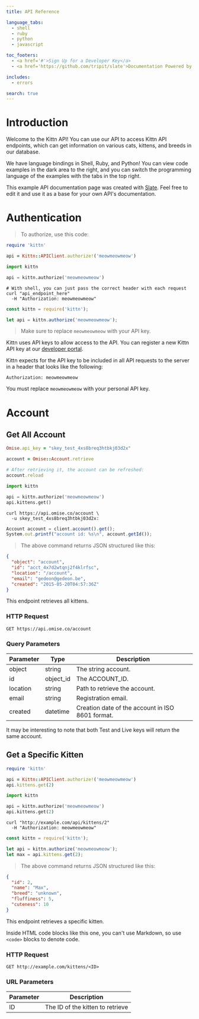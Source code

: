 ```yaml
---
title: API Reference

language_tabs:
  - shell
  - ruby
  - python
  - javascript

toc_footers:
  - <a href='#'>Sign Up for a Developer Key</a>
  - <a href='https://github.com/tripit/slate'>Documentation Powered by Slate</a>

includes:
  - errors

search: true
---
```


# Introduction

Welcome to the Kittn API! You can use our API to access Kittn API endpoints, which can get information on various cats, kittens, and breeds in our database.

We have language bindings in Shell, Ruby, and Python! You can view code examples in the dark area to the right, and you can switch the programming language of the examples with the tabs in the top right.

This example API documentation page was created with [Slate](https://github.com/tripit/slate). Feel free to edit it and use it as a base for your own API's documentation.

# Authentication

> To authorize, use this code:

```ruby
require 'kittn'

api = Kittn::APIClient.authorize!('meowmeowmeow')
```

```python
import kittn

api = kittn.authorize('meowmeowmeow')
```

```shell
# With shell, you can just pass the correct header with each request
curl "api_endpoint_here"
  -H "Authorization: meowmeowmeow"
```

```javascript
const kittn = require('kittn');

let api = kittn.authorize('meowmeowmeow');
```

> Make sure to replace `meowmeowmeow` with your API key.

Kittn uses API keys to allow access to the API. You can register a new Kittn API key at our [developer portal](http://example.com/developers).

Kittn expects for the API key to be included in all API requests to the server in a header that looks like the following:

`Authorization: meowmeowmeow`

<aside class="notice">
You must replace <code>meowmeowmeow</code> with your personal API key.
</aside>

# Account

## Get All Account

```ruby
Omise.api_key = "skey_test_4xs8breq3htbkj03d2x"

account = Omise::Account.retrieve

# After retrieving it, the account can be refreshed:
account.reload
```

```python
import kittn

api = kittn.authorize('meowmeowmeow')
api.kittens.get()
```

```shell
curl https://api.omise.co/account \
  -u skey_test_4xs8breq3htbkj03d2x:
```

```javascript
Account account = client.account().get();
System.out.printf("account id: %s\n", account.getId());
```

> The above command returns JSON structured like this:

```json
{
  "object": "account",
  "id": "acct_4x7d2wtqnj2f4klrfsc",
  "location": "/account",
  "email": "gedeon@gedeon.be",
  "created": "2015-05-20T04:57:36Z"
}
```

This endpoint retrieves all kittens.

### HTTP Request

`GET https://api.omise.co/account`

### Query Parameters

Parameter | Type      | Description
--------- | --------- | -----------
object    | string    | The string account.
id        | object_id | The ACCOUNT_ID.
location  | string    | Path to retrieve the account.
email     | string    | Registration email.
created   | datetime  | Creation date of the account in ISO 8601 format.


<aside class="notice">
It may be interesting to note that both Test and Live keys will return the same account.
</aside>

## Get a Specific Kitten

```ruby
require 'kittn'

api = Kittn::APIClient.authorize!('meowmeowmeow')
api.kittens.get(2)
```

```python
import kittn

api = kittn.authorize('meowmeowmeow')
api.kittens.get(2)
```

```shell
curl "http://example.com/api/kittens/2"
  -H "Authorization: meowmeowmeow"
```

```javascript
const kittn = require('kittn');

let api = kittn.authorize('meowmeowmeow');
let max = api.kittens.get(2);
```

> The above command returns JSON structured like this:

```json
{
  "id": 2,
  "name": "Max",
  "breed": "unknown",
  "fluffiness": 5,
  "cuteness": 10
}
```

This endpoint retrieves a specific kitten.

<aside class="warning">Inside HTML code blocks like this one, you can't use Markdown, so use <code>&lt;code&gt;</code> blocks to denote code.</aside>

### HTTP Request

`GET http://example.com/kittens/<ID>`

### URL Parameters

Parameter | Description
--------- | -----------
ID | The ID of the kitten to retrieve
